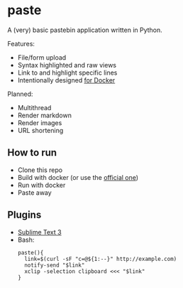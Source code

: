 # paste

A (very) basic pastebin application written in Python.

Features:
- File/form upload
- Syntax highlighted and raw views
- Link to and highlight specific lines
- Intentionally designed [for Docker](https://github.com/p3lim/docker-paste)

Planned:
- Multithread
- Render markdown
- Render images
- URL shortening

## How to run

- Clone this repo
- Build with docker (or use the [official one](https://hub.docker.com/r/p3lim/paste/))
- Run with docker
- Paste away

## Plugins

- [Sublime Text 3](https://github.com/p3lim/sublime-paste)
- Bash:
  ```
  paste(){
    link=$(curl -sF "c=@${1:--}" http://example.com)
    notify-send "$link"
    xclip -selection clipboard <<< "$link"
  }
  ```
